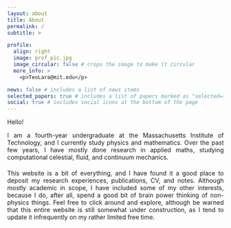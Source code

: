 ```yaml
---
layout: about
title: About
permalink: /
subtitle: >

profile:
  align: right
  image: prof_pic.jpg
  image_circular: false # crops the image to make it circular
  more_info: >
    <p>TeoLara@mit.edu</p>

news: false # includes a list of news items
selected_papers: true # includes a list of papers marked as "selected={true}"
social: true # includes social icons at the bottom of the page
---
```


<div align="justify" style="margin-bottom: 20px;">
  Hello!
  
  I am a fourth-year undergraduate at the Massachusetts Institute of Technology, and I currently study physics and mathematics. Over the past few years, I have mostly done research in applied maths, studying computational celestial, fluid, and continuum mechanics. 
  </div>

<div align="justify">
    This website is a bit of everything, and I have found it a good place to deposit my research experiences, publications, CV, and notes. Although mostly academic in scope, I have included some of my other interests, because I do, after all, spend a good bit of brain power thinking of non-physics things. Feel free to click around and explore, although be warned that this entire website is still somewhat under construction, as I tend to update it infrequently on my rather limited free time.

</div>
